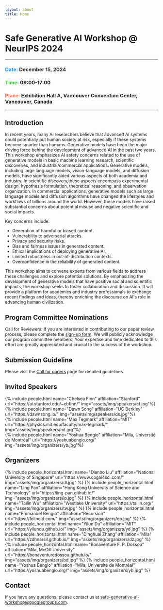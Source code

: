 ```yaml
---
layout: about
title: Home
---
```


# Safe Generative AI Workshop  @ NeurIPS 2024
---
### <font color="#1e90ff">Date:</font> <font color="#333">December 15, 2024</font>
### <font color="#32cd32">Time:</font> 09:00-17:00
### <font color="#ff6347">Place:</font> Exhibition Hall A, Vancouver Convention Center, Vancouver, Canada
---

## Introduction
In recent years, many AI researchers believe that advanced AI systems could potentially put human society at risk, especially if these systems become smarter than humans. Generative models have been the major driving force behind the development of advanced AI in the past two years. This workshop emphasizes AI safety concerns related to the use of generative models in basic machine learning research, scientific discoveries, and industrial/commercial applications. Generative models, including large language models, vision-language models, and diffusion models, have significantly aided various aspects of both academia and industry. In scientific discovery,these aspects encompass experimental design, hypothesis formulation, theoretical reasoning, and observation organization. In commercial applications, generative models such as large language models and diffusion algorithms have changed the lifestyles and workflows of billions around the world. However, these models have raised substantial concerns about potential misuse and negative scientific and social impacts.

Key concerns include:
- Generation of harmful or biased content.
- Vulnerability to adversarial attacks.
- Privacy and security risks.
- Bias and fairness issues in generated content.
- Ethical implications of deploying generative AI.
- Limited robustness in out-of-distribution contexts.
- Overconfidence in the reliability of generated content.

This workshop aims to convene experts from various fields to address these challenges and explore potential solutions. By emphasizing the development of generative models that have positive social and scientific impacts, the workshop seeks to foster collaboration and discussion. It will provide a platform for academics and industry professionals to exchange recent findings and ideas, thereby enriching the discourse on AI's role in advancing human civilization.

## Program Committee Nominations

Call for Reviewers: If you are interested in contributing to our paper review process, please complete the [sign-up form](https://forms.gle/32dmEuJekgrhxzoW8). We will publicly acknowledge our program committee members. Your expertise and time dedicated to this effort are greatly appreciated and crucial to the success of the workshop.

## Submission Guideline

Please visit the [Call for papers](https://safegenaiworkshop.github.io/cfp) page for detailed guidelines.

## Invited Speakers
<div class="row projects pt-1 pb-1">
    <div class="col-sm-4">
      {% include people.html name="Chelsea Finn" affiliation="Stanford" url="https://ai.stanford.edu/~cbfinn/" img="assets/img/speakers/cf.jpg"%}
    </div>
    <div class="col-sm-4">
      {% include people.html name="Dawn Song" affiliation="UC Berkley" url="https://dawnsong.io/" img="assets/img/speakers/ds.jpg"%}
    </div>
    <div class="col-sm-4">
      {% include people.html name="Max Tegmark" affiliation="MIT" url="https://physics.mit.edu/faculty/max-tegmark/" img="assets/img/speakers/mt.jpg"%}
    </div>
    <div class="col-sm-4">
      {% include people.html name="Yoshua Bengio" affiliation="Mila, Université de Montréal" url="https://yoshuabengio.org/" img="assets/img/organizers/yb.jpg"%}
    </div>

</div>

## Organizers
<div class="row row-cols-2 projects pt-3 pb-3">
  {% include people_horizontal.html name="Dianbo Liu" affiliation="National University of Singapore" url="https://www.cogai4sci.com/" img="assets/img/organizers/dl.jpg" %}
  {% include people_horizontal.html name="Ling Pan" affiliation="Hong Kong University of Science and
Technology" url="https://ling-pan.github.io/" img="assets/img/organizers/lp.jpg" %}
  {% include people_horizontal.html name="Tailin Wu" affiliation="Westlake University" url="https://tailin.org/" img="assets/img/organizers/tw.jpg" %}
  {% include people_horizontal.html name="Emmanuel Bengio" affiliation="Recursion" url="https://folinoid.com/" img="assets/img/organizers/eb.jpg" %}
  {% include people_horizontal.html name="Yilun Du" affiliation="MIT" url="https://yilundu.github.io/" img="assets/img/organizers/yd.jpg" %}
  {% include people_horizontal.html name="Dinghuai Zhang" affiliation="Mila" url="https://zdhnarsil.github.io/" img="assets/img/organizers/dz.jpg" %}
  {% include people_horizontal.html name="Bonaventure F. P. Dossou" affiliation="Mila, McGill University" url="https://bonaventuredossou.github.io/" img="assets/img/organizers/bd.jpg" %}
  {% include people_horizontal.html name="Yoshua Bengio" affiliation="Mila, Université de Montréal" url="https://yoshuabengio.org/" img="assets/img/organizers/yb.jpg" %}
  </div>

## Contact
If you have any questions, please contact us at [safe-generative-ai-workshop@googlegroups.com](mailto:safe-generative-ai-workshop@googlegroups.com).

